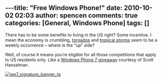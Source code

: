 ---title: "Free Windows Phone!"
date: 2010-10-02 02:03
author: spencen
comments: true
categories: [General, Windows Phone]
tags: []
---
There has to be some benefits to living in the US right? Some incentive. I mean the economy is crumbling, [tornados](http://www.youtube.com/watch?v=TzV9K90-fx4) and [tropical storms](http://online.wsj.com/article/SB10001424052748704029304575526293977082862.html) seem to be a weekly occurrence – where is the “up” side?
  

Well, of course it means you’re eligible for all those competitions that apply to US residents only. Like a [Windows Phone 7 giveaway](http://www.hanselman.com/blog/WINAFREEPhoneWithLikeNOEffortAndAttendTheWindowsPhone7DeveloperLaunch.aspx?utm_source=feedburner&amp;utm_medium=feed&amp;utm_campaign=Feed%3A+ScottHanselman+%28Scott+Hanselman+-+ComputerZen.com%29) courtesy of Scott Hanselman.
  

<a href="http://www.msdnevents.com/wp7devlaunch/">![wp7_signature_banner_lg](/images/wp7_signature_banner_lg_3.jpg "wp7_signature_banner_lg")</a>



